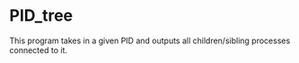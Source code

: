 # PID_tree
This program takes in a given PID and outputs all children/sibling processes connected to it.
